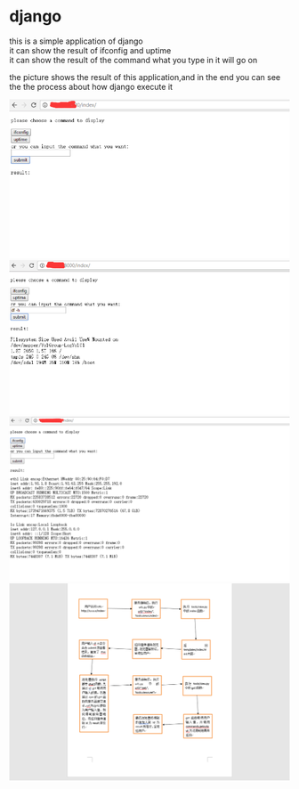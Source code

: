 # django
this is a simple application of django  
it can show the result of  ifconfig and uptime   
it can show the result of the command what you type in 
it will go on  

the picture shows the result of this application,and in the end you can see the the process about how django execute it

![image](https://github.com/276622709/django/blob/master/images/first.png)
![image](https://github.com/276622709/django/blob/master/images/third.png)
![image](https://github.com/276622709/django/blob/master/images/second.png)
![image](https://github.com/276622709/django/blob/master/images/fourth.png)
